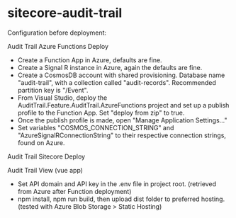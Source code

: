 # sitecore-audit-trail

Configuration before deployment:


Audit Trail Azure Functions Deploy
- Create a Function App in Azure, defaults are fine.
- Create a Signal R instance in Azure, again the defaults are fine.
- Create a CosmosDB account with shared provisioning. Database name "audit-trail", with a collection called "audit-records". Recommended partition key is "/Event".
- From Visual Studio, deploy the AuditTrail.Feature.AuditTrail.AzureFunctions project and set up a publish profile to the Function App. Set "deploy from zip" to true.
- Once the publish profile is made, open "Manage Application Settings..."
- Set variables "COSMOS_CONNECTION_STRING" and "AzureSignalRConnectionString" to their respective connection strings, found on Azure.


Audit Trail Sitecore Deploy



Audit Trail View (vue app)
- Set API domain and API key in the .env file in project root. (retrieved from Azure after Function deployment)
- npm install, npm run build, then upload dist folder to preferred hosting. (tested with Azure Blob Storage > Static Hosting)
